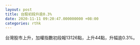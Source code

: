```yaml
---
layout: post
title: 台股初段升逾0.3%
date: 2020-11-11 09:20:47.000000000 +08:00
categories: rthk
---
```


台灣股市上升，加權指數初段報13126點，上升44點，升幅逾0.3%。

